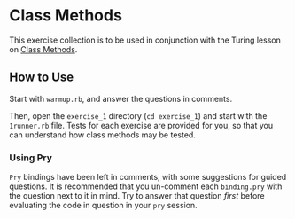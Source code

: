 <!-- Updated 12/13/2022 -->

# Class Methods

This exercise collection is to be used in conjunction with the Turing lesson on [Class Methods](https://curriculum.turing.edu/module1/lessons/class_methods).

## How to Use
Start with `warmup.rb`, and answer the questions in comments.

Then, open the `exercise_1` directory (`cd exercise_1`) and start with the `1runner.rb` file.
Tests for each exercise are provided for you, so that you can understand how class methods may be tested.


### Using Pry
`Pry` bindings have been left in comments, with some suggestions for guided questions. It is recommended that you un-comment each `binding.pry` with the question next to it in mind. Try to answer that question *first* before evaluating the code in question in your `pry` session.

